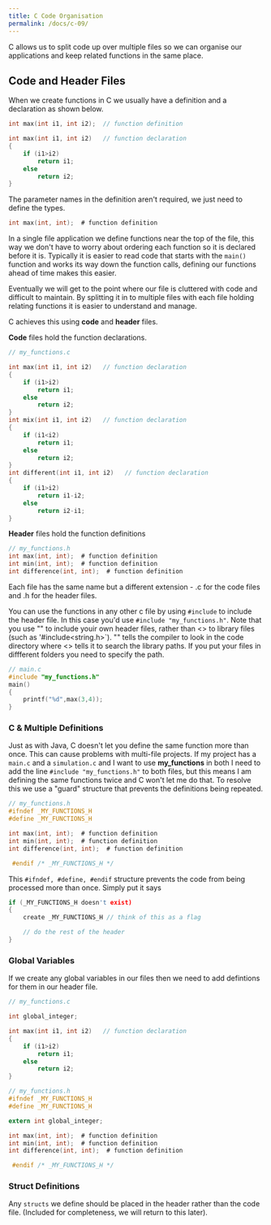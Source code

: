 ```yaml
---
title: C Code Organisation
permalink: /docs/c-09/
---
```


C allows us to split code up over multiple files so we can organise our applications and keep related functions in the same place.   

## Code and Header Files

When we create functions in C we usually have a definition and a declaration as shown below.

```c
int max(int i1, int i2);  // function definition

int max(int i1, int i2)   // function declaration
{
    if (i1>i2)
        return i1;
    else
        return i2;
}
```

The parameter names in the definition aren't required, we just need to define the types. 
```c
int max(int, int);  # function definition
```

In a single file application we define functions near the top of the file, this way we don't have to worry about ordering each function so it is declared before it is.  Typically it is easier to read code that starts with the `main()` function and works its way down the function calls, defining our functions ahead of time makes this easier.  

Eventually we will get to the point where our file is cluttered with code and difficult to maintain. By splitting it in to multiple files with each file holding relating functions it is easier to understand and manage.  

C achieves this using **code** and **header** files.  

**Code** files hold the function declarations.  
```c
// my_functions.c

int max(int i1, int i2)   // function declaration
{
    if (i1>i2)
        return i1;
    else
        return i2;
}
int mix(int i1, int i2)   // function declaration
{
    if (i1<i2)
        return i1;
    else
        return i2;
}
int different(int i1, int i2)   // function declaration
{
    if (i1>i2)
        return i1-i2;
    else
        return i2-i1;
}
```

**Header** files hold the function definitions  
```c
// my_functions.h
int max(int, int);  # function definition
int min(int, int);  # function definition
int difference(int, int);  # function definition
```

Each file has the same name but a different extension - .c for the code files and .h for the header files.  

You can use the functions in any other c file by using `#include` to include the header file. In this case you'd use `#include "my_functions.h"`. Note that you use "" to include youir own header files, rather than <> to library files (such as '#include<string.h>`). "" tells the compiler to look in the code directory where <> tells it to search the library paths. If you put your files in diffferent folders you need to specify the path.  

```c
// main.c
#include "my_functions.h"
main()
{
    printf("%d",max(3,4));
}
```

### C & Multiple Definitions
Just as with Java, C doesn't let you define the same function more than once. This can cause problems with multi-file projects. If my project has a `main.c` and a `simulation.c` and I want to use **my_functions** in both I need to add the line `#include "my_functions.h"` to both files, but this means I am defining the same functions twice and C won't let me do that. To resolve this we use a "guard" structure that prevents the definitions being repeated.  

```c
// my_functions.h
#ifndef _MY_FUNCTIONS_H
#define _MY_FUNCTIONS_H

int max(int, int);  # function definition
int min(int, int);  # function definition
int difference(int, int);  # function definition 

 #endif /* _MY_FUNCTIONS_H */
 ```

 This `#ifndef, #define, #endif` structure prevents the code from being processed more than once. Simply put it says  

 ```c
 if (_MY_FUNCTIONS_H doesn't exist)
 {
     create _MY_FUNCTIONS_H // think of this as a flag

     // do the rest of the header
 }
 ```

 ### Global Variables

 If we create any global variables in our files then we need to add defintions for them in our header file.  


```c
// my_functions.c

int global_integer;

int max(int i1, int i2)   // function declaration
{
    if (i1>i2)
        return i1;
    else
        return i2;
}
```

```c
// my_functions.h
#ifndef _MY_FUNCTIONS_H
#define _MY_FUNCTIONS_H

extern int global_integer;

int max(int, int);  # function definition
int min(int, int);  # function definition
int difference(int, int);  # function definition 

 #endif /* _MY_FUNCTIONS_H */
 ```

### Struct Definitions

Any `structs` we define should be placed in the header rather than the code file. (Included for completeness, we will return to this later).
 